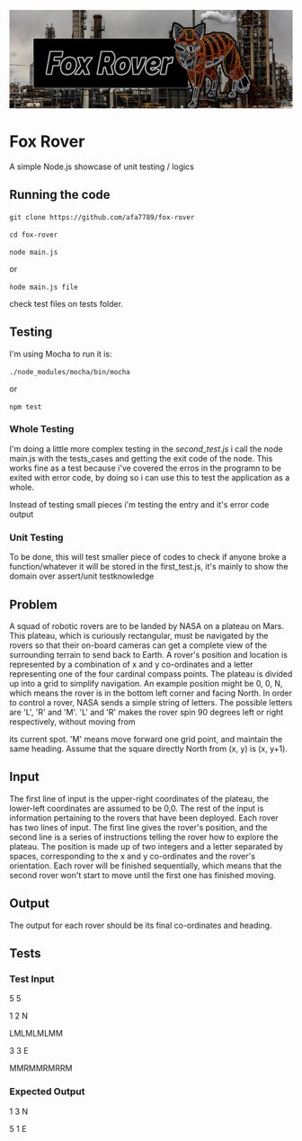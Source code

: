![!FoxRover](resources/foxrover.png)
# Fox Rover
A simple Node.js showcase of unit testing / logics

## Running the code

`git clone https://github.com/afa7789/fox-rover`

`cd fox-rover`

`node main.js`

or

`ǹode main.js file`

check test files on tests folder.

## Testing

I'm using Mocha to run it is:

`./node_modules/mocha/bin/mocha`

or

`npm test`

### Whole Testing

I'm doing a little more complex testing in the *second_test.js* i call the node main.js with the tests_cases and getting the exit code of the node. This works fine as a test because i've covered the erros in the programn to be exited with error code, by doing so i can use this to test the application as a whole.

Instead of testing small pieces i'm testing the entry and it's error code output

### Unit Testing

To be done, this will test smaller piece of codes to check if anyone broke a function/whatever it will be stored in the first_test.js, it's mainly to show the domain over assert/unit testknowledge

## **Problem**
A squad of robotic rovers are to be landed by NASA on a plateau on
Mars. This plateau, which is curiously rectangular, must be navigated
by the rovers so that their on-board cameras can get a complete view
of the surrounding terrain to send back to Earth.
A rover's position and location is represented by a combination of x
and y co-ordinates and a letter representing one of the four cardinal
compass points. The plateau is divided up into a grid to simplify
navigation. An example position might be 0, 0, N, which means the
rover is in the bottom left corner and facing North.
In order to control a rover, NASA sends a simple string of letters.
The possible letters are 'L', 'R' and 'M'. 'L' and 'R' makes the
rover spin 90 degrees left or right respectively, without moving from


its current spot. 'M' means move forward one grid point, and maintain
the same heading.
Assume that the square directly North from (x, y) is (x, y+1).
## **Input**
The first line of input is the upper-right coordinates of the
plateau, the lower-left coordinates are assumed to be 0,0.
The rest of the input is information pertaining to the rovers that
have been deployed. Each rover has two lines of input. The first line
gives the rover's position, and the second line is a series of
instructions telling the rover how to explore the plateau.
The position is made up of two integers and a letter separated by
spaces, corresponding to the x and y co-ordinates and the rover's
orientation.
Each rover will be finished sequentially, which means that the second
rover won't start to move until the first one has finished moving.
## **Output**
The output for each rover should be its final co-ordinates and
heading.

## Tests
### **Test Input**
5 5

1 2 N

LMLMLMLMM

3 3 E

MMRMMRMRRM

### **Expected Output**

1 3 N

5 1 E
